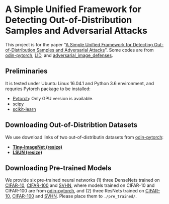 # A Simple Unified Framework for Detecting Out-of-Distribution Samples and Adversarial Attacks

This project is for the paper "[A Simple Unified Framework for Detecting Out-of-Distribution Samples and Adversarial Attacks](https://arxiv.org/abs/1807.03888)". Some codes are from [odin-pytorch](https://github.com/ShiyuLiang/odin-pytroch), [LID](https://github.com/xingjunm/lid_adversarial_subspace_detection), and [adversarial_image_defenses](https://github.com/facebookresearch/adversarial_image_defenses).

## Preliminaries
It is tested under Ubuntu Linux 16.04.1 and Python 3.6 environment, and requries Pytorch package to be installed:

* [Pytorch](http://pytorch.org/): Only GPU version is available.
* [scipy](https://github.com/scipy/scipy)
* [scikit-learn](http://scikit-learn.org/stable/)

## Downloading Out-of-Distribtion Datasets
We use download links of two out-of-distributin datasets from [odin-pytorch](https://github.com/ShiyuLiang/odin-pytorch):

* **[Tiny-ImageNet (resize)](https://www.dropbox.com/s/kp3my3412u5k9rl/Imagenet_resize.tar.gz)**
* **[LSUN (resize)](https://www.dropbox.com/s/moqh2wh8696c3yl/LSUN_resize.tar.gz)** 

## Downloading Pre-trained Models
We provide six pre-trained neural networks (1) three DenseNets trained on [CIFAR-10](https://www.dropbox.com/s/pnbvr16gnpyr1zg/densenet_cifar10.pth?dl=0), [CIFAR-100](https://www.dropbox.com/s/7ur9qo81u30od36/densenet_cifar100.pth?dl=0) and [SVHN](https://www.dropbox.com/s/9ol1h2tb3xjdpp1/densenet_svhn.pth?dl=0), where models trained on CIFAR-10 and CIFAR-100 are from [odin-pytorch](https://github.com/ShiyuLiang/odin-pytroch), and (2) three ResNets trained on [CIFAR-10](https://www.dropbox.com/s/ynidbn7n7ccadog/resnet_cifar10.pth?dl=0), [CIFAR-100](https://www.dropbox.com/s/yzfzf4bwqe4du6w/resnet_cifar100.pth?dl=0) and [SVHN](https://www.dropbox.com/s/uvgpgy9pu7s9ps2/resnet_svhn.pth?dl=0). Please place them to `./pre_trained/`.
